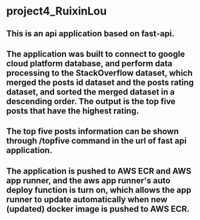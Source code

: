 # project4_RuixinLou

## This is an api application based on fast-api.

## The application was built to connect to google cloud platform database, and perform data processing to the StackOverflow dataset, which merged the posts id dataset and the posts rating dataset, and sorted the merged dataset in a descending order. The output is the top five posts that have the highest rating.

## The top five posts information can be shown through /topfive command in the url of fast api application.

## The application is pushed to AWS ECR and AWS app runner, and the aws app runner's auto deploy function is turn on, which allows the app runner to update automatically when new (updated) docker image is pushed to AWS ECR.